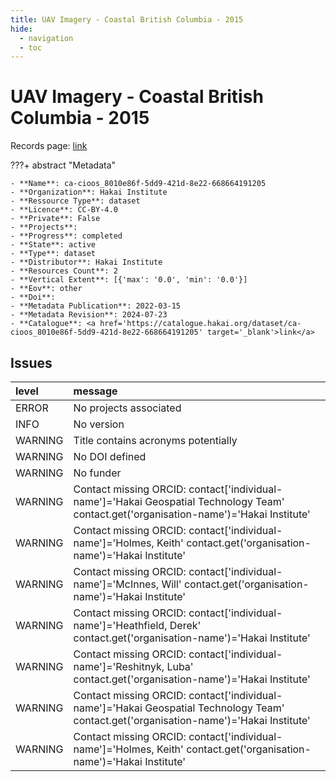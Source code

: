 ```yaml
---
title: UAV Imagery - Coastal British Columbia - 2015
hide:
  - navigation
  - toc
---
```


# UAV Imagery - Coastal British Columbia - 2015

Records page: <a href='https://catalogue.hakai.org/dataset/ca-cioos_8010e86f-5dd9-421d-8e22-668664191205' target='_blank'>link</a>

???+ abstract "Metadata"

    - **Name**: ca-cioos_8010e86f-5dd9-421d-8e22-668664191205 
    - **Organization**: Hakai Institute 
    - **Ressource Type**: dataset 
    - **Licence**: CC-BY-4.0 
    - **Private**: False 
    - **Projects**:  
    - **Progress**: completed 
    - **State**: active 
    - **Type**: dataset 
    - **Distributor**: Hakai Institute 
    - **Resources Count**: 2 
    - **Vertical Extent**: [{'max': '0.0', 'min': '0.0'}] 
    - **Eov**: other 
    - **Doi**:  
    - **Metadata Publication**: 2022-03-15 
    - **Metadata Revision**: 2024-07-23 
    - **Catalogue**: <a href='https://catalogue.hakai.org/dataset/ca-cioos_8010e86f-5dd9-421d-8e22-668664191205' target='_blank'>link</a> 

<div id='map'></div>




## Issues
| level   | message                                                                                                                                 |
|:--------|:----------------------------------------------------------------------------------------------------------------------------------------|
| ERROR   | No projects associated                                                                                                                  |
| INFO    | No version                                                                                                                              |
| WARNING | Title contains acronyms potentially                                                                                                     |
| WARNING | No DOI defined                                                                                                                          |
| WARNING | No funder                                                                                                                               |
| WARNING | Contact missing ORCID: contact['individual-name']='Hakai Geospatial Technology Team' contact.get('organisation-name')='Hakai Institute' |
| WARNING | Contact missing ORCID: contact['individual-name']='Holmes, Keith' contact.get('organisation-name')='Hakai Institute'                    |
| WARNING | Contact missing ORCID: contact['individual-name']='McInnes, Will' contact.get('organisation-name')='Hakai Institute'                    |
| WARNING | Contact missing ORCID: contact['individual-name']='Heathfield, Derek' contact.get('organisation-name')='Hakai Institute'                |
| WARNING | Contact missing ORCID: contact['individual-name']='Reshitnyk, Luba' contact.get('organisation-name')='Hakai Institute'                  |
| WARNING | Contact missing ORCID: contact['individual-name']='Hakai Geospatial Technology Team' contact.get('organisation-name')='Hakai Institute' |
| WARNING | Contact missing ORCID: contact['individual-name']='Holmes, Keith' contact.get('organisation-name')='Hakai Institute'                    |


<script>
   document.addEventListener("DOMContentLoaded", function() {
    var map = L.map('map').setView([51.505, -125.09], 5);
    L.tileLayer('https://tile.openstreetmap.org/{z}/{x}/{y}.png', {
        maxZoom: 19,
        attribution: '&copy; <a href="http://www.openstreetmap.org/copyright">OpenStreetMap</a>'
    }).addTo(map);
    var geojsonFeature = {
        "type": "Feature",
        "properties": {
            "name" : "UAV Imagery - Coastal British Columbia - 2015"
        },
        "geometry": {'type': 'Polygon', 'coordinates': [[[-128.5913088172674, 49.99832434897874], [-125.05371116101743, 49.99832434897874], [-125.05371116101743, 52.056994748655285], [-128.5913088172674, 52.056994748655285], [-128.5913088172674, 49.99832434897874]]]}
    }
    L.geoJSON(geojsonFeature).addTo(map);
   })
</script>